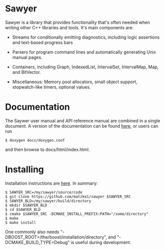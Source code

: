 Sawyer
======

Sawyer is a library that provides functionality that's often needed
when writing other C++ libraries and tools.  It's main components are:

+ Streams for conditionally emitting diagnostics, including logic
  assertions and text-based progress bars

+ Parsers for program command lines and automatically generating
  Unix manual pages.

+ Containers, including Graph, IndexedList, IntervalSet,
  IntervalMap, Map, and BitVector.

+ Miscellaneous: Memory pool allocators, small object support,
  stopwatch-like timers, optional values.

Documentation
=============

The Saywer user manual and API reference manual are combined in a
single document.  A version of the documentation can be found
[here](http://www.hoosierfocus.com/sawyer), or users can run

    $ doxygen docs/doxygen.conf

and then browse to docs/html/index.html.

Installing
==========

Installation instructions are
[here](http://www.hoosierfocus.com/~matzke/sawyer/group__installation.html). In
summary:

    $ SAWYER_SRC=/my/sawyer/source/code
    $ git clone https://github.com/matzke1/sawyer $SAWYER_SRC
    $ SAWYER_BLD=/my/sawyer/build/directory
    $ mkdir $SAWYER_BLD
    $ cd $SAWYER_BLD
    $ cmake $SAWYER_SRC -DCMAKE_INSTALL_PREFIX:PATH="/some/directory"
    $ make
    $ make install

One commonly also needs
"-DBOOST_ROOT=/the/boost/installation/directory", and
"-DCMAKE_BUILD_TYPE=Debug" is useful during development.
